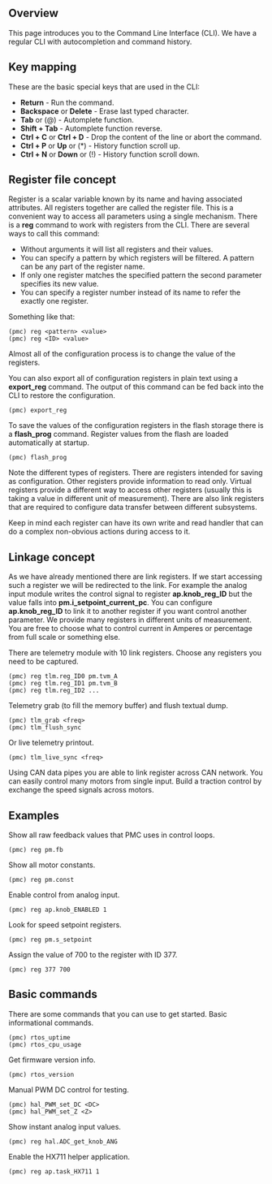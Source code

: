 ## Overview

This page introduces you to the Command Line Interface (CLI). We have a regular
CLI with autocompletion and command history.

## Key mapping

These are the basic special keys that are used in the CLI:

* **Return** - Run the command.
* **Backspace** or **Delete** - Erase last typed character.
* **Tab** or (@) - Automplete function.
* **Shift + Tab** - Automplete function reverse.
* **Ctrl + C** or **Ctrl + D** - Drop the content of the line or abort the command.
* **Ctrl + P** or **Up** or (\*) - History function scroll up.
* **Ctrl + N** or **Down** or (!) - History function scroll down.

## Register file concept

Register is a scalar variable known by its name and having associated
attributes. All registers together are called the register file. This is a
convenient way to access all parameters using a single mechanism. There is a
**reg** command to work with registers from the CLI. There are several ways to
call this command:

* Without arguments it will list all registers and their values.
* You can specify a pattern by which registers will be filtered. A pattern can
  be any part of the register name.
* If only one register matches the specified pattern the second parameter
  specifies its new value.
* You can specify a register number instead of its name to refer the exactly
  one register.

Something like that:

	(pmc) reg <pattern> <value>
	(pmc) reg <ID> <value>

Almost all of the configuration process is to change the value of the
registers.

You can also export all of configuration registers in plain text using a
**export_reg** command. The output of this command can be fed back into the CLI
to restore the configuration.

	(pmc) export_reg

To save the values of the configuration registers in the flash storage there is
a **flash_prog** command. Register values from the flash are loaded
automatically at startup.

	(pmc) flash_prog

Note the different types of registers. There are registers intended for saving
as configuration. Other registers provide information to read only. Virtual
registers provide a different way to access other registers (usually this is
taking a value in different unit of measurement). There are also link registers
that are required to configure data transfer between different subsystems.

Keep in mind each register can have its own write and read handler that can do
a complex non-obvious actions during access to it.

## Linkage concept

As we have already mentioned there are link registers. If we start accessing
such a register we will be redirected to the link. For example the analog input
module writes the control signal to register **ap.knob_reg_ID** but the value
falls into **pm.i_setpoint_current_pc**. You can configure **ap.knob_reg_ID**
to link it to another register if you want control another parameter. We
provide many registers in different units of measurement. You are free to
choose what to control current in Amperes or percentage from full scale or
something else.

There are telemetry module with 10 link registers. Choose any registers you
need to be captured.

	(pmc) reg tlm.reg_ID0 pm.tvm_A
	(pmc) reg tlm.reg_ID1 pm.tvm_B
	(pmc) reg tlm.reg_ID2 ...

Telemetry grab (to fill the memory buffer) and flush textual dump.

	(pmc) tlm_grab <freq>
	(pmc) tlm_flush_sync

Or live telemetry printout.

	(pmc) tlm_live_sync <freq>

Using CAN data pipes you are able to link register across CAN network. You can
easily control many motors from single input. Build a traction control by
exchange the speed signals across motors.

## Examples

Show all raw feedback values that PMC uses in control loops.

	(pmc) reg pm.fb

Show all motor constants.

	(pmc) reg pm.const

Enable control from analog input.

	(pmc) reg ap.knob_ENABLED 1

Look for speed setpoint registers.

	(pmc) reg pm.s_setpoint

Assign the value of 700 to the register with ID 377.

	(pmc) reg 377 700

## Basic commands

There are some commands that you can use to get started. Basic informational
commands.

	(pmc) rtos_uptime
	(pmc) rtos_cpu_usage

Get firmware version info.

    (pmc) rtos_version

Manual PWM DC control for testing.

	(pmc) hal_PWM_set_DC <DC>
	(pmc) hal_PWM_set_Z <Z>

Show instant analog input values.

	(pmc) reg hal.ADC_get_knob_ANG

Enable the HX711 helper application.

	(pmc) reg ap.task_HX711 1


